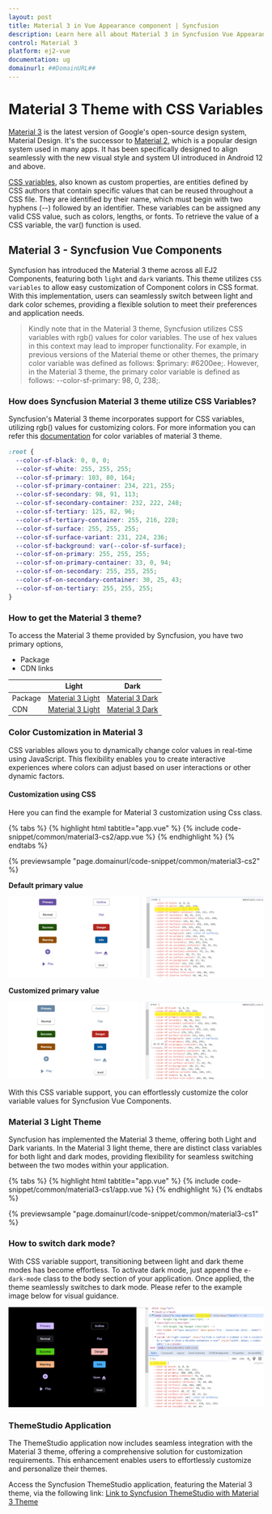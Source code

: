 ```yaml
---
layout: post
title: Material 3 in Vue Appearance component | Syncfusion
description: Learn here all about Material 3 in Syncfusion Vue Appearance component of Syncfusion Essential JS 2 and more.
control: Material 3 
platform: ej2-vue
documentation: ug
domainurl: ##DomainURL##
---
```


# Material 3 Theme with CSS Variables

[Material 3](https://m3.material.io/) is the latest version of Google's open-source design system, Material Design. It's the successor to [Material 2](https://m2.material.io/), which is a popular design system used in many apps. It has been specifically designed to align seamlessly with the new visual style and system UI introduced in Android 12 and above.

[CSS variables](https://developer.mozilla.org/en-US/docs/Web/CSS/Using_CSS_custom_properties), also known as custom properties, are entities defined by CSS authors that contain specific values that can be reused throughout a CSS file. They are identified by their name, which must begin with two hyphens (--) followed by an identifier. These variables can be assigned any valid CSS value, such as colors, lengths, or fonts. To retrieve the value of a CSS variable, the var() function is used.

## Material 3 - Syncfusion Vue Components

Syncfusion has introduced the Material 3 theme across all EJ2 Components, featuring both `light` and `dark` variants. This theme utilizes `CSS variables` to allow easy customization of Component colors in CSS format. With this implementation, users can seamlessly switch between light and dark color schemes, providing a flexible solution to meet their preferences and application needs.

> Kindly note that in the Material 3 theme, Syncfusion utilizes CSS variables with rgb() values for color variables. The use of hex values in this context may lead to improper functionality. For example, in previous versions of the Material theme or other themes, the primary color variable was defined as follows: $primary: #6200ee;. However, in the Material 3 theme, the primary color variable is defined as follows: --color-sf-primary: 98, 0, 238;.

### How does Syncfusion Material 3 theme utilize CSS Variables?

Syncfusion's Material 3 theme incorporates support for CSS variables, utilizing rgb() values for customizing colors. For more information you can refer this [documentation](./theme#syncfusion-material-3-theme) for color variables of material 3 theme.

```CSS
:root {
  --color-sf-black: 0, 0, 0;
  --color-sf-white: 255, 255, 255;
  --color-sf-primary: 103, 80, 164;
  --color-sf-primary-container: 234, 221, 255;
  --color-sf-secondary: 98, 91, 113;
  --color-sf-secondary-container: 232, 222, 248;
  --color-sf-tertiary: 125, 82, 96;
  --color-sf-tertiary-container: 255, 216, 228;
  --color-sf-surface: 255, 255, 255;
  --color-sf-surface-variant: 231, 224, 236;
  --color-sf-background: var(--color-sf-surface);
  --color-sf-on-primary: 255, 255, 255;
  --color-sf-on-primary-container: 33, 0, 94;
  --color-sf-on-secondary: 255, 255, 255;
  --color-sf-on-secondary-container: 30, 25, 43;
  --color-sf-on-tertiary: 255, 255, 255;
}
```

### How to get the Material 3 theme?

To access the Material 3 theme provided by Syncfusion, you have two primary options,

* Package
* CDN links

|    |  Light  |  Dark  |
|-----------|---------|--------|
|Package  | [Material 3 Light](https://www.npmjs.com/package/@syncfusion/ej2-material3-theme) | [Material 3 Dark](https://www.npmjs.com/package/@syncfusion/ej2-material3-dark-theme) |
| CDN  |  [Material 3 Light](https://cdn.syncfusion.com/ej2/24.2.8/material3.css)  |  [Material 3 Dark](https://cdn.syncfusion.com/ej2/24.2.8/material3-dark.css)  |

### Color Customization in Material 3

CSS variables allows you to dynamically change color values in real-time using JavaScript. This flexibility enables you to create interactive experiences where colors can adjust based on user interactions or other dynamic factors.

#### Customization using CSS

Here you can find the example for Material 3 customization using Css class.

{% tabs %}
{% highlight html tabtitle="app.vue" %}
{% include code-snippet/common/material3-cs2/app.vue %}
{% endhighlight %}
{% endtabs %}
        
{% previewsample "page.domainurl/code-snippet/common/material3-cs2" %}

**Default primary value**

![default primary value](images/material3-default.PNG)

**Customized primary value**

![customized primary value](images/material3-customize.PNG)

With this CSS variable support, you can effortlessly customize the color variable values for Syncfusion Vue Components.

### Material 3 Light Theme

Syncfusion has implemented the Material 3 theme, offering both Light and Dark variants. In the Material 3 light theme, there are distinct class variables for both light and dark modes, providing flexibility for seamless switching between the two modes within your application.

{% tabs %}
{% highlight html tabtitle="app.vue" %}
{% include code-snippet/common/material3-cs1/app.vue %}
{% endhighlight %}
{% endtabs %}
        
{% previewsample "page.domainurl/code-snippet/common/material3-cs1" %}

### How to switch dark mode?

With CSS variable support, transitioning between light and dark theme modes has become effortless. To activate dark mode, just append the `e-dark-mode` class to the body section of your application. Once applied, the theme seamlessly switches to dark mode. Please refer to the example image below for visual guidance.

![dark mode](images/material3-dark.PNG)

### ThemeStudio Application

The ThemeStudio application now includes seamless integration with the Material 3 theme, offering a comprehensive solution for customization requirements. This enhancement enables users to effortlessly customize and personalize their themes.

Access the Syncfusion ThemeStudio application, featuring the Material 3 theme, via the following link: [Link to Syncfusion ThemeStudio with Material 3 Theme](https://ej2.syncfusion.com/themestudio/?theme=material3)